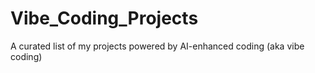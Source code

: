 # Vibe_Coding_Projects
A curated list of my projects powered by AI-enhanced coding (aka vibe coding)
